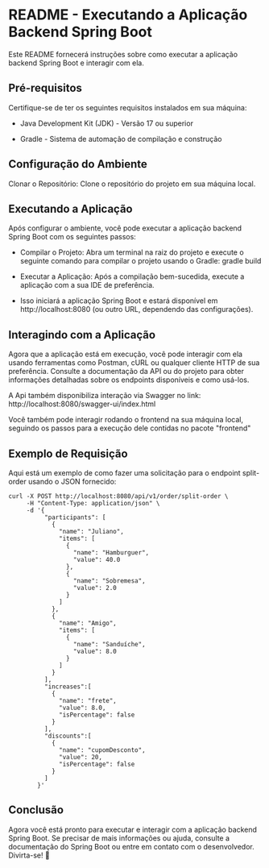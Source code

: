 # README - Executando a Aplicação Backend Spring Boot

Este README fornecerá instruções sobre como executar a aplicação backend Spring Boot e interagir com ela.

## Pré-requisitos
Certifique-se de ter os seguintes requisitos instalados em sua máquina:

* Java Development Kit (JDK) - Versão 17 ou superior

* Gradle - Sistema de automação de compilação e construção

## Configuração do Ambiente
Clonar o Repositório: Clone o repositório do projeto em sua máquina local.

## Executando a Aplicação
Após configurar o ambiente, você pode executar a aplicação backend Spring Boot com os seguintes passos:

* Compilar o Projeto: Abra um terminal na raiz do projeto e execute o seguinte comando para compilar o projeto usando o Gradle:
gradle build

* Executar a Aplicação: Após a compilação bem-sucedida, execute a aplicação com a sua IDE de preferência.

* Isso iniciará a aplicação Spring Boot e estará disponível em http://localhost:8080 (ou outro URL, dependendo das configurações).

## Interagindo com a Aplicação

Agora que a aplicação está em execução, você pode interagir com ela usando ferramentas como Postman, cURL ou qualquer cliente HTTP de sua preferência. Consulte a documentação da API ou do projeto para obter informações detalhadas sobre os endpoints disponíveis e como usá-los.

A Api também disponibiliza interação via Swagger no link: http://localhost:8080/swagger-ui/index.html

Você também pode interagir rodando o frontend na sua máquina local, seguindo os passos para a execução dele contidas no pacote "frontend"

## Exemplo de Requisição
Aqui está um exemplo de como fazer uma solicitação para o endpoint split-order usando o JSON fornecido:
```
curl -X POST http://localhost:8080/api/v1/order/split-order \
     -H "Content-Type: application/json" \
     -d '{
          "participants": [
            {
              "name": "Juliano",
              "items": [
                {
                  "name": "Hamburguer",
                  "value": 40.0
                },
                {
                  "name": "Sobremesa",
                  "value": 2.0
                }
              ]
            },
            {
              "name": "Amigo",
              "items": [
                {
                  "name": "Sanduíche",
                  "value": 8.0
                }
              ]
            }
          ],
          "increases":[
            {
              "name": "frete",
              "value": 8.0,
              "isPercentage": false
            }
          ],
          "discounts":[
            {
              "name": "cupomDesconto",
              "value": 20,
              "isPercentage": false
            }
          ]
        }'
```
## Conclusão

Agora você está pronto para executar e interagir com a aplicação backend Spring Boot. Se precisar de mais informações ou ajuda, consulte a documentação do Spring Boot ou entre em contato com o desenvolvedor. Divirta-se! 🚀

